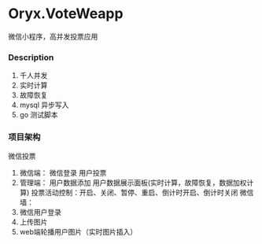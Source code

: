 # Oryx.VoteWeapp
微信小程序，高并发投票应用

### Description

1. 千人并发
2. 实时计算
3. 故障恢复
4. mysql 异步写入
5. go 测试脚本

### 项目架构

微信投票
1. 微信端：
    微信登录
    用户投票
2. 管理端：
    用户数据添加
    用户数据展示面板(实时计算，故障恢复，数据加权计算)
    投票活动控制：开启、关闭、暂停、重启、倒计时开启、倒计时关闭
微信墙：
1. 微信用户登录
2. 上传图片
3. web端轮播用户图片（实时图片插入）
